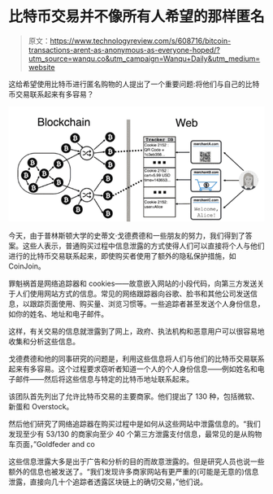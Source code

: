 # 比特币交易并不像所有人希望的那样匿名

> 原文：<https://www.technologyreview.com/s/608716/bitcoin-transactions-arent-as-anonymous-as-everyone-hoped/?utm_source=wanqu.co&utm_campaign=Wanqu+Daily&utm_medium=website>

这给希望使用比特币进行匿名购物的人提出了一个重要问题:将他们与自己的比特币交易联系起来有多容易？

![](img/8e15010e1740310c54f97ac93abe05bf.png)

今天，由于普林斯顿大学的史蒂文·戈德费德和一些朋友的努力，我们得到了答案。这些人表示，普通购买过程中信息泄露的方式使得人们可以直接将个人与他们进行的比特币交易联系起来，即使购买者使用了额外的隐私保护措施，如 CoinJoin。

罪魁祸首是网络追踪器和 cookies——故意嵌入网站的小段代码，向第三方发送关于人们使用网站方式的信息。常见的网络跟踪器向谷歌、脸书和其他公司发送信息，以跟踪页面使用、购买量、浏览习惯等。一些追踪者甚至发送个人身份信息，如你的姓名、地址和电子邮件。

这样，有关交易的信息就泄露到了网上，政府、执法机构和恶意用户可以很容易地收集和分析这些信息。

戈德费德和他的同事研究的问题是，利用这些信息将人们与他们的比特币交易联系起来有多容易。这个过程要求窃听者知道一个人的个人身份信息——例如姓名和电子邮件——然后将这些信息与特定的比特币地址联系起来。

该团队首先列出了允许比特币交易的主要商家。他们提出了 130 种，包括微软、新蛋和 Overstock。

然后他们研究了网络追踪器在购买过程中是如何从这些网站中泄露信息的。“我们发现至少有 53/130 的商家向至少 40 个第三方泄露支付信息，最常见的是从购物车页面，”Goldfeder and co

这些信息泄露大多是出于广告和分析的目的而故意泄露的。但是研究人员也说一些额外的信息也被发送了。“我们发现许多商家网站有更严重的(可能是无意的)信息泄露，直接向几十个追踪者透露区块链上的确切交易，”他们说。